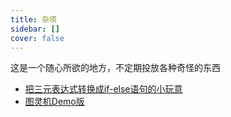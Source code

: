 ```yaml
---
title: 杂项
sidebar: []
cover: false
---
```

这是一个随心所欲的地方，不定期投放各种奇怪的东西

- [把三元表达式转换成if-else语句的小玩意](./converter.html)
- [图灵机Demo版](./TM.html)
